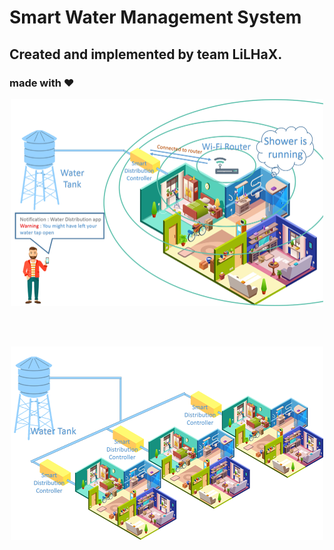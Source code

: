 # Smart Water Management System
## Created and implemented by team LiLHaX. 
### made with ❤️
<p align="center"><img src="Screenshots/1.png" width="500" alt="accessibility text"></p><br><br>
<p align="center"><img src="Screenshots/2.png" width="500" alt="accessibility text"></p><br><br>
